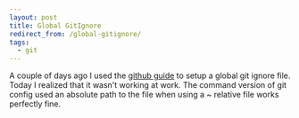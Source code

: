```yaml
---
layout: post
title: Global GitIgnore
redirect_from: /global-gitignore/
tags:
  - git
---
```


A couple of days ago I used the
[github guide](https://help.github.com/articles/ignoring-files) to setup a
global git ignore file. Today I realized that it wasn't working at work.  The
command version of git config used an absolute path to the file when using a \~
relative file works perfectly fine.

